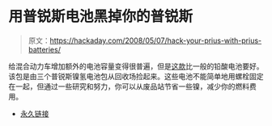 # 用普锐斯电池黑掉你的普锐斯

> 原文：<https://hackaday.com/2008/05/07/hack-your-prius-with-prius-batteries/>

给混合动力车增加额外的电池容量变得很普遍，但是[这款](http://hybridinterfaces.ca/assemblies.html)比一般的铅酸电池要好。该包是由三个普锐斯镍氢电池包从回收场捡起来。这些电池不能简单地用螺栓固定在一起，但通过一些研究和努力，你可以从废品站节省一些镍，减少你的燃料费用。

*   [永久链接](http://hybridinterfaces.ca/assemblies.html)